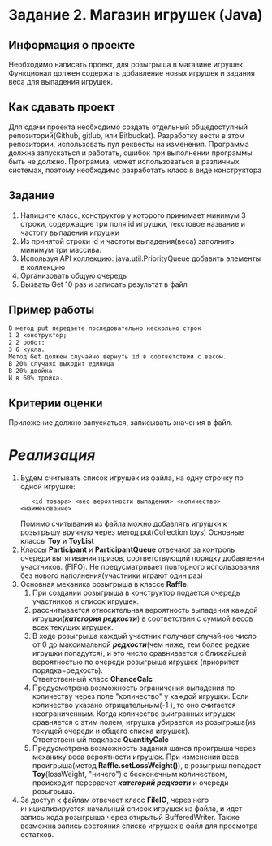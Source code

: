 # Задание 2. Магазин игрушек (Java)
## Информация о проекте
Необходимо написать проект, для розыгрыша в магазине игрушек. Функционал
должен содержать добавление новых игрушек и задания веса для выпадения
игрушек.
## Как сдавать проект
Для сдачи проекта необходимо создать отдельный общедоступный
репозиторий(Github, gitlub, или Bitbucket). Разработку вести в этом
репозитории, использовать пул реквесты на изменения. Программа должна
запускаться и работать, ошибок при выполнении программы быть не должно.
Программа, может использоваться в различных системах, поэтому необходимо
разработать класс в виде конструктора
## Задание
1) Напишите класс, конструктор у которого принимает минимум 3 строки,
   содержащие три поля id игрушки, текстовое название и частоту выпадения
   игрушки
2) Из принятой строки id и частоты выпадения(веса) заполнить минимум три
   массива.
3) Используя API коллекцию: java.util.PriorityQueue добавить элементы в
   коллекцию
4) Организовать общую очередь
5) Вызвать Get 10 раз и записать результат в
   файл
## Пример работы
    В метод put передаете последовательно несколько строк
    1 2 конструктор;
    2 2 робот;
    3 6 кукла.
    Метод Get должен случайно вернуть id в соответствии с весом.
    В 20% случаях выходит единица
    В 20% двойка
    И в 60% тройка.
## Критерии оценки
Приложение должно запускаться, записывать значения в файл.

# *Реализация*
1. Будем считывать список игрушек из файла, на одну строчку по одной игрушке:
   ```
      <id товара> <вес вероятности выпадения> <количество> <наименование> 
   ``` 
   Помимо считывания из файла можно добавлять игрушки к розыгрышу вручную через метод put(Collection<toy> toys)
   Основные классы **Toy** и **ToyList**
2. Классы **Participant** и **ParticipantQueue** отвечают за контроль очереди вытягивания призов, соответствующий порядку добавления участников.
   (FIFO). Не предусматривает повторного использования без нового наполнения(участники играют один раз)
3. Основная механика розыгрыша в классе **Raffle**.
    1. При создании розыгрыша в конструктор подается очередь участников и список игрушек.
    2. рассчитывается относительная вероятность выпадения каждой игрушки(***категория редкости***) в соответствии с суммой весов всех текущих игрушек.
    3. В ходе розыгрыша каждый участник получает случайное число от 0 до максимальной ***редкости***(чем ниже, тем более редкие игрушки попадутся),
       и это число сравнивается с ближайшей вероятностью по очереди розыгрыша игрушек (приоритет порядка=редкость).  
       Ответственный класс **ChanceCalc**
    4. Предусмотрена возможность ограничения выпадения по количеству через поле "количество" у каждой игрушки.
       Если количество указано отрицательным(-1 ), то оно считается неограниченным.
       Когда количество выигранных игрушек сравняется с этим полем, игрушка убирается из розыгрыша(из текущей очереди и общего списка игрушек).  
       Ответственный подкласс **QuantityCalc**
    5. Предусмотрена возможность задания шанса проигрыша через механику веса вероятности игрушек. При изменении веса проигрыша(метод **Raffle.setLossWeight()**),
       в розыгрыш попадает **Toy**(lossWeight, "ничего") с бесконечным количеством,
       происходит перерасчет ***категорий редкости*** и очереди розыгрыша.
4. За доступ к файлам отвечает класс **FileIO**, через него инициализируется начальный список игрушек из файла, и идет запись хода
   розыгрыша через открытый BufferedWriter. Также возможна запись состояния списка игрушек в файл для просмотра остатков.